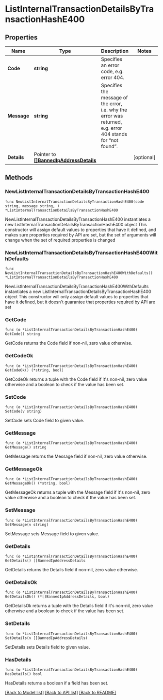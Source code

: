 # ListInternalTransactionDetailsByTransactionHashE400

## Properties

Name | Type | Description | Notes
------------ | ------------- | ------------- | -------------
**Code** | **string** | Specifies an error code, e.g. error 404. | 
**Message** | **string** | Specifies the message of the error, i.e. why the error was returned, e.g. error 404 stands for “not found”. | 
**Details** | Pointer to [**[]BannedIpAddressDetails**](BannedIpAddressDetails.md) |  | [optional] 

## Methods

### NewListInternalTransactionDetailsByTransactionHashE400

`func NewListInternalTransactionDetailsByTransactionHashE400(code string, message string, ) *ListInternalTransactionDetailsByTransactionHashE400`

NewListInternalTransactionDetailsByTransactionHashE400 instantiates a new ListInternalTransactionDetailsByTransactionHashE400 object
This constructor will assign default values to properties that have it defined,
and makes sure properties required by API are set, but the set of arguments
will change when the set of required properties is changed

### NewListInternalTransactionDetailsByTransactionHashE400WithDefaults

`func NewListInternalTransactionDetailsByTransactionHashE400WithDefaults() *ListInternalTransactionDetailsByTransactionHashE400`

NewListInternalTransactionDetailsByTransactionHashE400WithDefaults instantiates a new ListInternalTransactionDetailsByTransactionHashE400 object
This constructor will only assign default values to properties that have it defined,
but it doesn't guarantee that properties required by API are set

### GetCode

`func (o *ListInternalTransactionDetailsByTransactionHashE400) GetCode() string`

GetCode returns the Code field if non-nil, zero value otherwise.

### GetCodeOk

`func (o *ListInternalTransactionDetailsByTransactionHashE400) GetCodeOk() (*string, bool)`

GetCodeOk returns a tuple with the Code field if it's non-nil, zero value otherwise
and a boolean to check if the value has been set.

### SetCode

`func (o *ListInternalTransactionDetailsByTransactionHashE400) SetCode(v string)`

SetCode sets Code field to given value.


### GetMessage

`func (o *ListInternalTransactionDetailsByTransactionHashE400) GetMessage() string`

GetMessage returns the Message field if non-nil, zero value otherwise.

### GetMessageOk

`func (o *ListInternalTransactionDetailsByTransactionHashE400) GetMessageOk() (*string, bool)`

GetMessageOk returns a tuple with the Message field if it's non-nil, zero value otherwise
and a boolean to check if the value has been set.

### SetMessage

`func (o *ListInternalTransactionDetailsByTransactionHashE400) SetMessage(v string)`

SetMessage sets Message field to given value.


### GetDetails

`func (o *ListInternalTransactionDetailsByTransactionHashE400) GetDetails() []BannedIpAddressDetails`

GetDetails returns the Details field if non-nil, zero value otherwise.

### GetDetailsOk

`func (o *ListInternalTransactionDetailsByTransactionHashE400) GetDetailsOk() (*[]BannedIpAddressDetails, bool)`

GetDetailsOk returns a tuple with the Details field if it's non-nil, zero value otherwise
and a boolean to check if the value has been set.

### SetDetails

`func (o *ListInternalTransactionDetailsByTransactionHashE400) SetDetails(v []BannedIpAddressDetails)`

SetDetails sets Details field to given value.

### HasDetails

`func (o *ListInternalTransactionDetailsByTransactionHashE400) HasDetails() bool`

HasDetails returns a boolean if a field has been set.


[[Back to Model list]](../README.md#documentation-for-models) [[Back to API list]](../README.md#documentation-for-api-endpoints) [[Back to README]](../README.md)


